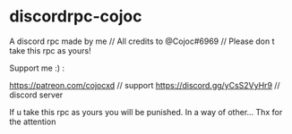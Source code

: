 # discordrpc-cojoc
A discord rpc made by me // All credits to @Cojoc#6969 // Please don t take this rpc as yours!

Support me :) :

https://patreon.com/cojocxd // support 
https://discord.gg/yCsS2VyHr9 // discord server

If u take this rpc as yours you will be punished. In a way of other... Thx for the attention
